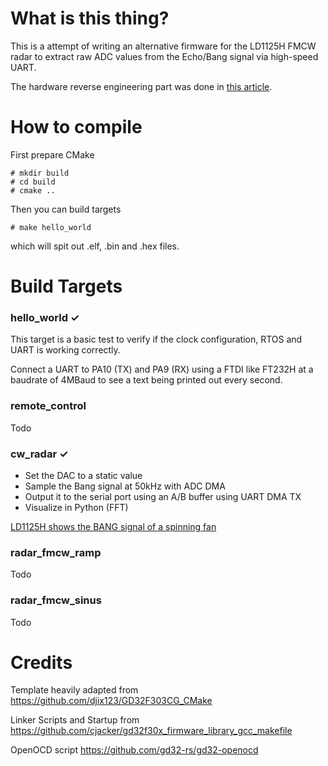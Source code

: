 # What is this thing?

This is a attempt of writing an alternative firmware for the LD1125H FMCW radar to extract raw ADC values from the Echo/Bang signal via high-speed UART. 

The hardware reverse engineering part was done in [this article](https://www.dm5tt.de/2024/12/14/ld1125H-reverse-engineering/).

# How to compile

First prepare CMake

```
# mkdir build
# cd build
# cmake ..
```

Then you can build targets

```
# make hello_world
```

which will spit out .elf, .bin and .hex files.


# Build Targets

### hello_world ✓

This target is a basic test to verify if the clock configuration, RTOS and UART is working correctly.

Connect a UART to PA10 (TX) and PA9 (RX) using a FTDI like FT232H at a baudrate of 4MBaud to see a text being printed out every second.

### remote_control

Todo

### cw_radar ✓

 - Set the DAC to a static value
 - Sample the Bang signal at 50kHz with ADC DMA 
 - Output it to the serial port using an A/B buffer using  UART DMA TX
 - Visualize in Python (FFT)

[LD1125H shows the BANG signal of a spinning fan](Docs/LD1125H_CW_Radar_FAN.mp4)

### radar_fmcw_ramp

Todo

### radar_fmcw_sinus

Todo

# Credits

Template heavily adapted from https://github.com/djix123/GD32F303CG_CMake

Linker Scripts and Startup from https://github.com/cjacker/gd32f30x_firmware_library_gcc_makefile

OpenOCD script https://github.com/gd32-rs/gd32-openocd
